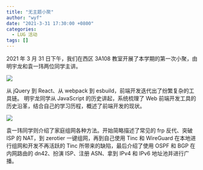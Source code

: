 ```yaml
---
title: "无主题小聚"
author: "wyf"
date: "2021-3-31 17:30:00 +0800"
categories:
  - LUG 活动
tags: []
---
```


2021 年 3 月 31 日下午，我们在西区 3A108 教室开展了本学期的第一次小聚，由明宇龙和袁一玮两位同学主讲。

![](https://ftp.lug.ustc.edu.cn/weekly_party/2021.3.31_%E6%97%A0%E4%B8%BB%E9%A2%98%E5%B0%8F%E8%81%9A/photos/IMG_20210331_162444.jpg)

从 jQuery 到 React、从 webpack 到 esbuild，前端开发迭代出了纷繁复杂的工具链。
明宇龙同学从 JavaScript 的历史讲起，系统梳理了 Web 前端开发工具的历史沿革，结合自己的学习历程，概述了前端开发的现状。

![](https://ftp.lug.ustc.edu.cn/weekly_party/2021.3.31_%E6%97%A0%E4%B8%BB%E9%A2%98%E5%B0%8F%E8%81%9A/photos/IMG_20210331_170157.jpg)

袁一玮同学则介绍了家庭组网各种方法。开始简略描述了常见的 frp 反代、突破 ISP 的 NAT，到 zerotier 一键组网，再到自己使用 Tinc 和 WireGuard 在本地进行组网和开发不再活跃的 Tinc 所带来的缺陷，最后介绍了使用 OSPF 和 BGP 在内网路由的 dn42、扮演 ISP、注册 ASN、拿到 IPv4 和 IPv6 地址池并进行广播。
